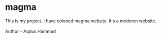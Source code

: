# magma
This is my project. I have coloned magma website. it's a moderen website.  
<br>
Author - Aqdus Hammad
